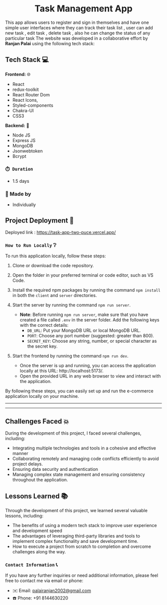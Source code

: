 

<h1> <center>Task Management App </center></h1>

This app allows users to register and sign in themselves and have one simple user interfaces where they can track their task list , user can add new task , edit task , delete task , also he can change the status of any particular task The website was developed in a collaborative effort by **Ranjan Palai** using the following tech stack:

## Tech Stack 💻

**Frontend:** 🌐

- React
- redux-toolkit
- React Router Dom
- React Icons,
- Styled-components
- Chakra-UI
- CSS3

**Backend:** 🚀

- Node JS
- Express JS
- MongoDB
- Jsonwebtoken
- Bcrypt



### **`⏱️ Duration`**
-  1.5 days

### **👤 Made by**
- Individually

## Project Deployment 🚢

Deployed link : https://task-app-two-puce.vercel.app/
### **`How to Run Locally`** ❔

To run this application locally, follow these steps:

1. Clone or download the code repository.
2. Open the folder in your preferred terminal or code editor, such as VS Code.
3. Install the required npm packages by running the command `npm install` in both the `client` and `server` directories.
4. Start the server by running the command `npm run server`.
   - **Note**: Before running `npm run server`, make sure that you have created a file called `.env` in the server folder. Add the following keys with the correct details:
     - `DB_URL`: Put your MongoDB URL or local MongoDB URL.
     - `PORT`: Choose any port number (suggested: greater than 800).
     - `SECRET_KEY`: Choose any string, number, or special character as the secret key.
     

6. Start the frontend by running the command `npm run dev`.
   - Once the server is up and running, you can access the application locally at this URL: http://localhost:5173/.
   - Open the provided URL in any web browser to view and interact with the application.

By following these steps, you can easily set up and run the e-commerce application locally on your machine.

----
----


## Challenges Faced 💥

During the development of this project, I faced several challenges, including:

- Integrating multiple technologies and tools in a cohesive and effective manner
- Collaborating remotely and managing code conflicts efficiently to avoid project delays.
- Ensuring data security and authentication
- Managing complex state management and ensuring consistency throughout the application.

## Lessons Learned 📚

Through the development of this project, we learned several valuable lessons, including:

- The benefits of using a modern tech stack to improve user experience and development speed
- The advantages of leveraging third-party libraries and tools to implement complex functionality and save development time.
- How to execute a project from scratch to completion and overcome challenges along the way.

### `Contact Information` 📞

If you have any further inquiries or need additional information, please feel free to contact me via email or phone:

- ✉️ Email: palairanjan2002@gmail.com
- ☎️ Phone: +91 8144630220
